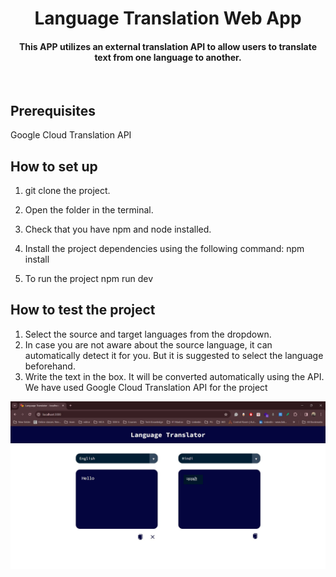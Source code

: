 <h1 align="center"><b>Language Translation Web App</b></h1>

<h4 align="center">This APP utilizes an external translation API to allow users to translate text from one language to another.</h4>    

<br />


## Prerequisites
  Google Cloud Translation API

## How to set up 

1. git clone the project.
2. Open the folder in the terminal.
3. Check that you have npm and node installed.
4. Install the project dependencies using the following command:
    npm install
  
5. To run the project 
    npm run dev

## How to test the project

1. Select the source and target languages from the dropdown.
2. In case you are not aware about the source language, it can automatically detect it for you. But it is suggested to select the language beforehand.
2. Write the text in the box. It will be converted automatically using the API. We have used Google Cloud Translation API for the project 

<p align = 'center'>
  <img src= ".\src\SS.png">
</p>